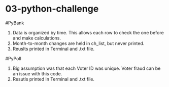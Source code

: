 # 03-python-challenge

#PyBank
1. Data is organized by time. This allows each row to check the one before and make calculations.
2. Month-to-month changes are held in ch_list, but never printed.
3. Reuslts printed in Terminal and .txt file.

#PyPoll
1. Big assumption was that each Voter ID was unique. Voter fraud can be an issue with this code.
2. Resutls printed in Terminal and .txt file.
